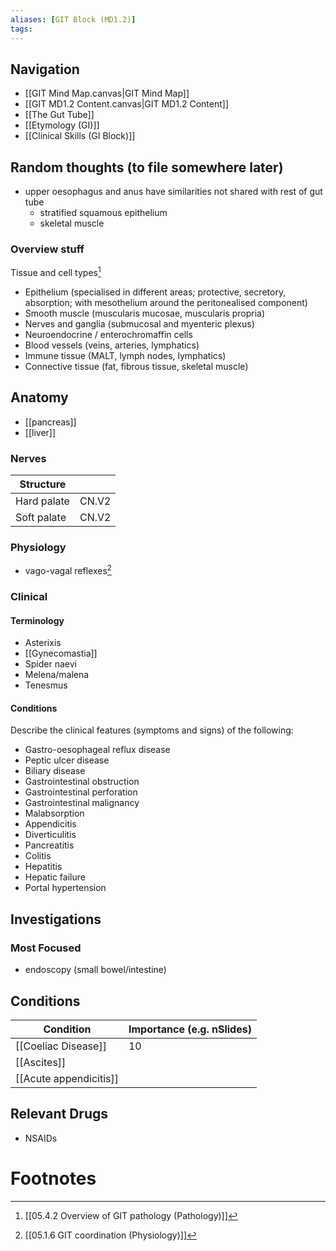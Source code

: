 ```yaml
---
aliases: [GIT Block (MD1.2)]
tags: 
---
```


## Navigation
- [[GIT Mind Map.canvas|GIT Mind Map]]
- [[GIT MD1.2 Content.canvas|GIT MD1.2 Content]]
- [[The Gut Tube]]
- [[Etymology (GI)]]
- [[Clinical Skills (GI Block)]]

## Random thoughts (to file somewhere later)
- upper oesophagus and anus have similarities not shared with rest of gut tube
	- stratified squamous epithelium
	- skeletal muscle

### Overview stuff
Tissue and cell types[^1]
- Epithelium (specialised in different areas; protective, secretory, absorption; with mesothelium around the peritonealised component)
- Smooth muscle (muscularis mucosae, muscularis propria)
- Nerves and ganglia (submucosal and myenteric plexus)
- Neuroendocrine / enterochromaffin cells
- Blood vessels (veins, arteries, lymphatics)
- Immune tissue (MALT, lymph nodes, lymphatics)
- Connective tissue (fat, fibrous tissue, skeletal muscle)

## Anatomy
- [[pancreas]]
- [[liver]]

### Nerves

| Structure   |       |
| ----------- | ----- |
| Hard palate | CN.V2 |
| Soft palate | CN.V2 |



### Physiology
- vago-vagal reflexes[^2]

### Clinical
#### Terminology
- Asterixis
- [[Gynecomastia]]
- Spider naevi
- Melena/malena
- Tenesmus

#### Conditions
Describe the clinical features (symptoms and signs) of the following:
- Gastro-oesophageal reflux disease
- Peptic ulcer disease
- Biliary disease
- Gastrointestinal obstruction
- Gastrointestinal perforation
- Gastrointestinal malignancy
- Malabsorption
- Appendicitis
- Diverticulitis
- Pancreatitis
- Colitis
- Hepatitis
- Hepatic failure
- Portal hypertension
## Investigations

### Most Focused
- endoscopy (small bowel/intestine)

## Conditions

| Condition              | Importance (e.g. nSlides) |
| ---------------------- | ------------------------- |
| [[Coeliac Disease]]    | 10                        |
| [[Ascites]]            |                           |
| [[Acute appendicitis]] |                           |

## Relevant Drugs

- NSAIDs 
# Footnotes

[^1]: [[05.4.2 Overview of GIT pathology (Pathology)]]
[^2]: [[05.1.6 GIT coordination (Physiology)]]